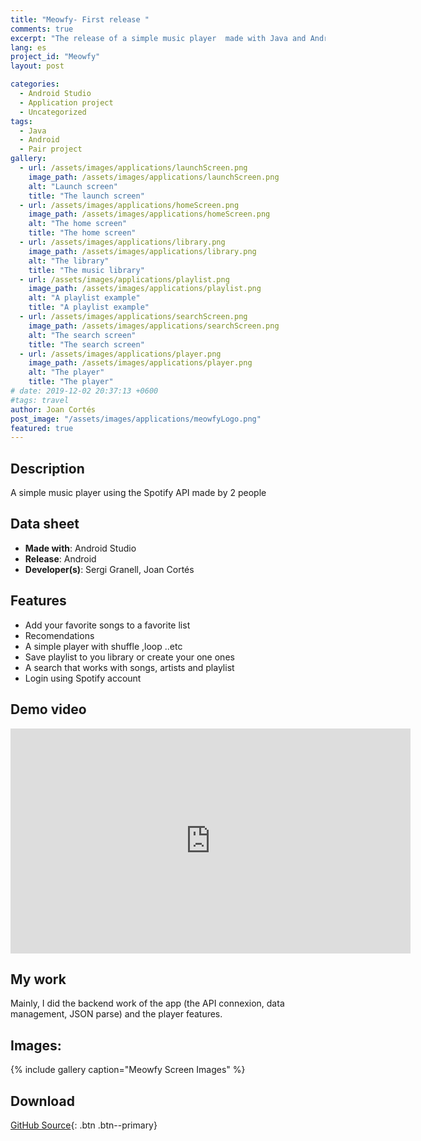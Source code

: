 ```yaml
---
title: "Meowfy- First release "
comments: true
excerpt: "The release of a simple music player  made with Java and Android Studio"
lang: es 
project_id: "Meowfy"
layout: post

categories:
  - Android Studio
  - Application project
  - Uncategorized
tags:
  - Java
  - Android
  - Pair project  
gallery:
  - url: /assets/images/applications/launchScreen.png
    image_path: /assets/images/applications/launchScreen.png
    alt: "Launch screen"
    title: "The launch screen"
  - url: /assets/images/applications/homeScreen.png
    image_path: /assets/images/applications/homeScreen.png
    alt: "The home screen"
    title: "The home screen"
  - url: /assets/images/applications/library.png
    image_path: /assets/images/applications/library.png
    alt: "The library"
    title: "The music library"
  - url: /assets/images/applications/playlist.png
    image_path: /assets/images/applications/playlist.png
    alt: "A playlist example"
    title: "A playlist example"
  - url: /assets/images/applications/searchScreen.png
    image_path: /assets/images/applications/searchScreen.png
    alt: "The search screen"
    title: "The search screen"
  - url: /assets/images/applications/player.png
    image_path: /assets/images/applications/player.png
    alt: "The player"
    title: "The player"      
# date: 2019-12-02 20:37:13 +0600
#tags: travel 
author: Joan Cortés
post_image: "/assets/images/applications/meowfyLogo.png"
featured: true
---
```

## Description
A simple music player using the Spotify API made by 2 people

## Data sheet
* **Made with**: Android Studio
* **Release**: Android
* **Developer(s)**: Sergi Granell, Joan Cortés 
## Features
* Add your favorite songs to a favorite list
* Recomendations
* A simple player with shuffle ,loop ..etc
* Save playlist to you library or create your one ones
* A search that works with songs, artists and playlist
* Login using Spotify account
## Demo video 
<iframe width="640" height="360" src="https://drive.google.com/file/d/1CcLzuNwkFhcgXEirxSiKj_etGGEm17rS/view?usp=share_link" frameborder="0" allowfullscreen></iframe>

## My work
Mainly, I did the backend work of the app (the API connexion, data management, JSON parse) and the player features.
## Images:
{% include gallery caption="Meowfy Screen Images" %}

## Download
[GitHub Source](https://github.com/CortesJoan/Meowfy){: .btn .btn--primary} 
